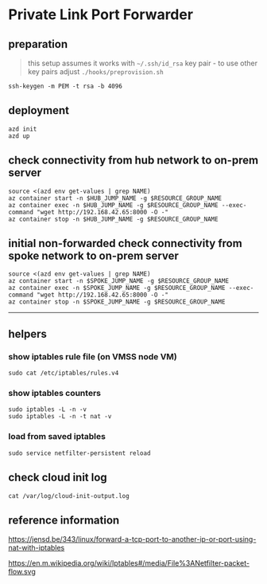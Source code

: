 # Private Link Port Forwarder

## preparation

> this setup assumes it works with `~/.ssh/id_rsa` key pair - to use other key pairs adjust `./hooks/preprovision.sh`

```shell
ssh-keygen -m PEM -t rsa -b 4096
```

## deployment

```shell
azd init
azd up
```

## check connectivity from hub network to on-prem server

```shell
source <(azd env get-values | grep NAME)
az container start -n $HUB_JUMP_NAME -g $RESOURCE_GROUP_NAME
az container exec -n $HUB_JUMP_NAME -g $RESOURCE_GROUP_NAME --exec-command "wget http://192.168.42.65:8000 -O -"
az container stop -n $HUB_JUMP_NAME -g $RESOURCE_GROUP_NAME
```

## initial non-forwarded check connectivity from spoke network to on-prem server

```shell
source <(azd env get-values | grep NAME)
az container start -n $SPOKE_JUMP_NAME -g $RESOURCE_GROUP_NAME
az container exec -n $SPOKE_JUMP_NAME -g $RESOURCE_GROUP_NAME --exec-command "wget http://192.168.42.65:8000 -O -"
az container stop -n $SPOKE_JUMP_NAME -g $RESOURCE_GROUP_NAME
```


----

## helpers

### show iptables rule file (on VMSS node VM)

```shell
sudo cat /etc/iptables/rules.v4
```

### show iptables counters

```shell
sudo iptables -L -n -v
sudo iptables -L -n -t nat -v
```

### load from saved iptables

```shell
sudo service netfilter-persistent reload
```

## check cloud init log

```shell
cat /var/log/cloud-init-output.log
```

## reference information

<https://jensd.be/343/linux/forward-a-tcp-port-to-another-ip-or-port-using-nat-with-iptables>

<https://en.m.wikipedia.org/wiki/Iptables#/media/File%3ANetfilter-packet-flow.svg>
